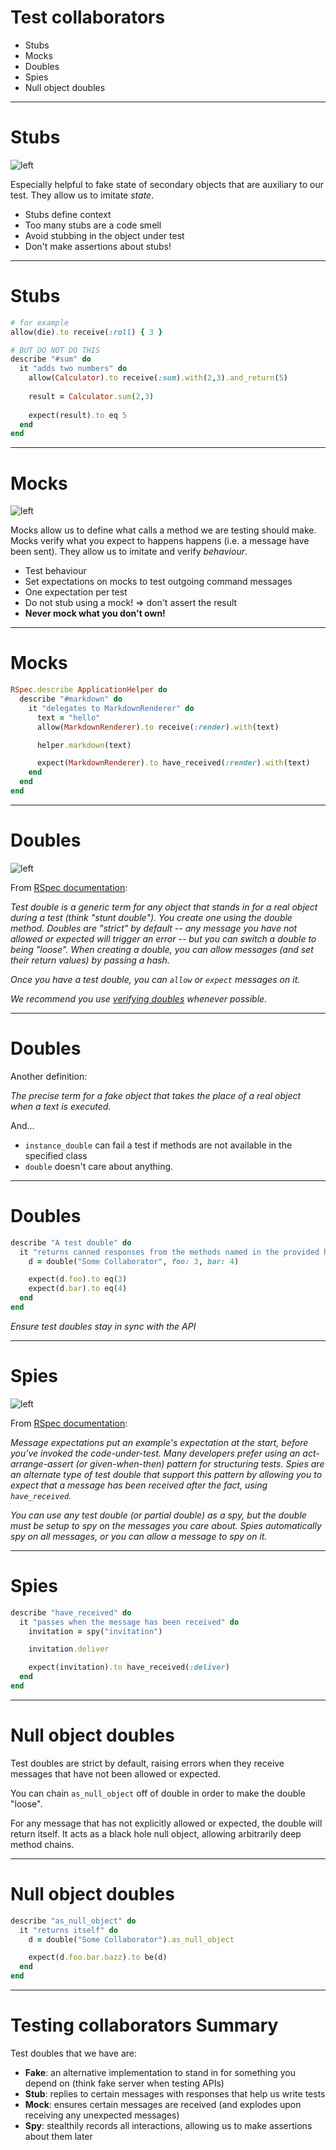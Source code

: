 # Test collaborators

- Stubs
- Mocks
- Doubles
- Spies
- Null object doubles

---
# Stubs

![left](http://www.throwbacks.com/content/images/2017/04/pTRUCA1-19864383_alternate3_enh-z6.jpg)

Especially helpful to fake state of secondary objects that are auxiliary to our test.
They allow us to imitate _state_.

- Stubs define context
- Too many stubs are a code smell
- Avoid stubbing in the object under test
- Don't make assertions about stubs!

---
# Stubs

```rb
# for example
allow(die).to receive(:roll) { 3 }

# BUT DO NOT DO THIS
describe "#sum" do
  it "adds two numbers" do
    allow(Calculator).to receive(:sum).with(2,3).and_return(5)
    
    result = Calculator.sum(2,3)
    
    expect(result).to eq 5
  end
end
```

---
# Mocks

![left](http://vignette4.wikia.nocookie.net/starwars-exodus/images/d/d0/Death_Star.jpg/revision/latest?cb=20080831214616)

Mocks allow us to define what calls a method we are testing should make. Mocks verify what you expect to happens happens (i.e. a message have been sent). They allow us to imitate and verify _behaviour_.

- Test behaviour
- Set expectations on mocks to test outgoing command messages
- One expectation per test
- Do not stub using a mock! => don't assert the result
- **Never mock what you don't own!**

---
# Mocks

```rb
RSpec.describe ApplicationHelper do
  describe "#markdown" do
    it "delegates to MarkdownRenderer" do
      text = "hello"
      allow(MarkdownRenderer).to receive(:render).with(text)

      helper.markdown(text)

      expect(MarkdownRenderer).to have_received(:render).with(text)
    end
  end
end
```

---

# Doubles

![left](spiderverse.jpg)

From [RSpec documentation](https://relishapp.com/rspec/rspec-mocks/v/3-7/docs/basics/test-doubles):

*Test double is a generic term for any object that stands in for a real object during a test (think "stunt double"). You create one using the double method.
Doubles are "strict" by default -- any message you have not allowed or expected will trigger an error -- but you can switch a double to being "loose". When creating a double, you can allow messages (and set their return values) by passing a hash.*

*Once you have a test double, you can `allow` or `expect` messages on it.*

*We recommend you use [verifying doubles](https://relishapp.com/rspec/rspec-mocks/v/3-7/docs/verifying-doubles) whenever possible.*

---
# Doubles

Another definition:

*The precise term for a fake object that takes the place of a real object when a text is executed.*

And...

- `instance_double` can fail a test if methods are not available in the specified class
- `double` doesn't care about anything.

---
# Doubles

```rb
describe "A test double" do
  it "returns canned responses from the methods named in the provided hash" do
    d = double("Some Collaborator", foo: 3, bar: 4)

    expect(d.foo).to eq(3)
    expect(d.bar).to eq(4)
  end
end
```

*Ensure test doubles stay in sync with the API*

---
# Spies

![left](http://the52weeks.com/wp-content/uploads/2010/07/thumbnail.jpg)

From [RSpec documentation](https://relishapp.com/rspec/rspec-mocks/docs/basics/spies):

*Message expectations put an example's expectation at the start, before you've invoked the code-under-test. Many developers prefer using an act-arrange-assert (or given-when-then) pattern for structuring tests. Spies are an alternate type of test double that support this pattern by allowing you to expect that a message has been received after the fact, using `have_received`.*

*You can use any test double (or partial double) as a spy, but the double must be setup to spy on the messages you care about. Spies automatically spy on all messages, or you can allow a message to spy on it.*

---
# Spies

```rb
describe "have_received" do
  it "passes when the message has been received" do
    invitation = spy("invitation")

    invitation.deliver

    expect(invitation).to have_received(:deliver)
  end
end
```

---
# Null object doubles

Test doubles are strict by default, raising errors when they receive messages
that have not been allowed or expected.


You can chain `as_null_object` off of double in order to make the double "loose".


For any message that has not explicitly allowed or expected, the double
will return itself. It acts as a black hole null object, allowing arbitrarily deep method chains.

---
# Null object doubles

```rb
describe "as_null_object" do
  it "returns itself" do
    d = double("Some Collaborator").as_null_object

    expect(d.foo.bar.bazz).to be(d)
  end
end
```

---
# Testing collaborators Summary

Test doubles that we have are:

- **Fake**: an alternative implementation to stand in for something you depend on
  (think fake server when testing APIs)
- **Stub**: replies to certain messages with responses that help us write tests
- **Mock**: ensures certain messages are received
  (and explodes upon receiving any unexpected messages)
- **Spy**: stealthily records all interactions,
  allowing us to make assertions about them later